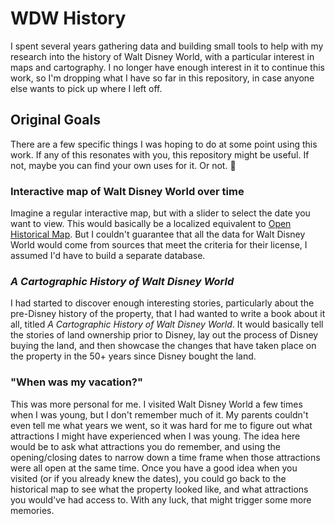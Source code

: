 # WDW History

I spent several years gathering data and building small tools to help with my research into the history of Walt Disney World, with a particular interest in maps and cartography. I no longer have enough interest in it to continue this work, so I'm dropping what I have so far in this repository, in case anyone else wants to pick up where I left off.

## Original Goals

There are a few specific things I was hoping to do at some point using this work. If any of this resonates with you, this repository might be useful. If not, maybe you can find your own uses for it. Or not. :shrug:

### Interactive map of Walt Disney World over time

Imagine a regular interactive map, but with a slider to select the date you want to view. This would basically be a localized equivalent to [Open Historical Map](https://openhistoricalmap.org/). But I couldn't guarantee that all the data for Walt Disney World would come from sources that meet the criteria for their license, I assumed I'd have to build a separate database.

### _A Cartographic History of Walt Disney World_

I had started to discover enough interesting stories, particularly about the pre-Disney history of the property, that I had wanted to write a book about it all, titled _A Cartographic History of Walt Disney World_. It would basically tell the stories of land ownership prior to Disney, lay out the process of Disney buying the land, and then showcase the changes that have taken place on the property in the 50+ years since Disney bought the land.

### "When was my vacation?"

This was more personal for me. I visited Walt Disney World a few times when I was young, but I don't remember much of it. My parents couldn't even tell me what years we went, so it was hard for me to figure out what attractions I might have experienced when I was young. The idea here would be to ask what attractions you do remember, and using the opening/closing dates to narrow down a time frame when those attractions were all open at the same time. Once you have a good idea when you visited (or if you already knew the dates), you could go back to the historical map to see what the property looked like, and what attractions you would've had access to. With any luck, that might trigger some more memories.
